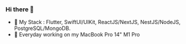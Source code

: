 ### Hi there 👋

- 🌱 My Stack : Flutter, SwiftUI/UIKit, ReactJS/NextJS, NestJS/NodeJS, PostgreSQL/MongoDB.
- 🔭 Everyday working on my MacBook Pro 14" M1 Pro

<!--
**FrekiManagarm/FrekiManagarm** is a ✨ _special_ ✨ repository because its `README.md` (this file) appears on your GitHub profile.

Here are some ideas to get you started:



- 👯 I’m looking to collaborate on ...
- 🤔 I’m looking for help with ...
- 💬 Ask me about ...
- 📫 How to reach me: ...
- 😄 Pronouns: ...
- ⚡ Fun fact: ...
-->
